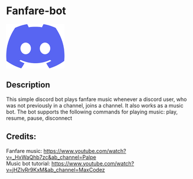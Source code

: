 # Fanfare-bot

![DC Logo](https://github.com/Catacity/Fanfare-bot/blob/main/dc.png "Discord logo") <br />

Description
------
This simple discord bot plays fanfare music whenever a discord user, who was not previously in a channel, joins a channel.
It also works as a music bot. The bot supports the following commands for playing music: play, resume, pause, disconnect

Credits:
------
Fanfare music: https://www.youtube.com/watch?v=_HxWaQhb7zc&ab_channel=Palpe <br />
Music bot tutorial: https://www.youtube.com/watch?v=jHZlvRr9KxM&ab_channel=MaxCodez
